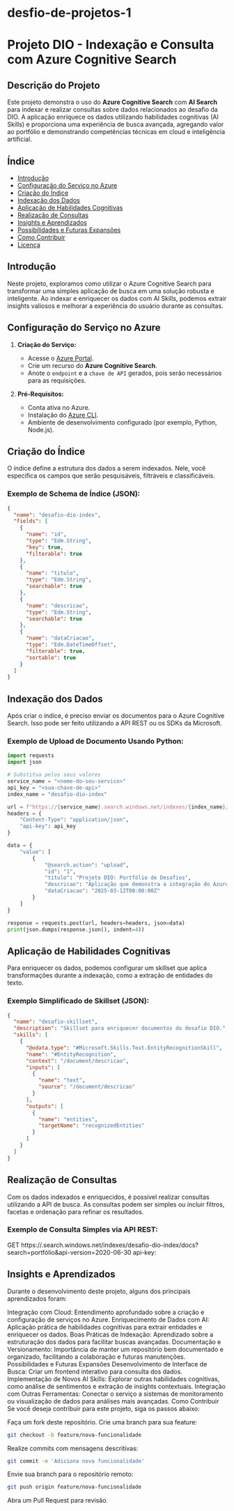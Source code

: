 # desfio-de-projetos-1

# Projeto DIO - Indexação e Consulta com Azure Cognitive Search

## Descrição do Projeto

Este projeto demonstra o uso do **Azure Cognitive Search** com **AI Search** para indexar e realizar consultas sobre dados relacionados ao desafio da DIO. A aplicação enriquece os dados utilizando habilidades cognitivas (AI Skills) e proporciona uma experiência de busca avançada, agregando valor ao portfólio e demonstrando competências técnicas em cloud e inteligência artificial.

## Índice

- [Introdução](#introdução)
- [Configuração do Serviço no Azure](#configuração-do-serviço-no-azure)
- [Criação do Índice](#criação-do-índice)
- [Indexação dos Dados](#indexação-dos-dados)
- [Aplicação de Habilidades Cognitivas](#aplicação-de-habilidades-cognitivas)
- [Realização de Consultas](#realização-de-consultas)
- [Insights e Aprendizados](#insights-e-aprendizados)
- [Possibilidades e Futuras Expansões](#possibilidades-e-futuras-expansões)
- [Como Contribuir](#como-contribuir)
- [Licença](#licença)

## Introdução

Neste projeto, exploramos como utilizar o Azure Cognitive Search para transformar uma simples aplicação de busca em uma solução robusta e inteligente. Ao indexar e enriquecer os dados com AI Skills, podemos extrair insights valiosos e melhorar a experiência do usuário durante as consultas.

## Configuração do Serviço no Azure

1. **Criação do Serviço:**
   - Acesse o [Azure Portal](https://portal.azure.com/).
   - Crie um recurso do **Azure Cognitive Search**.
   - Anote o `endpoint` e a `chave de API` gerados, pois serão necessários para as requisições.

2. **Pré-Requisitos:**
   - Conta ativa no Azure.
   - Instalação do [Azure CLI](https://docs.microsoft.com/pt-br/cli/azure/install-azure-cli).
   - Ambiente de desenvolvimento configurado (por exemplo, Python, Node.js).

## Criação do Índice

O índice define a estrutura dos dados a serem indexados. Nele, você especifica os campos que serão pesquisáveis, filtráveis e classificáveis.

### Exemplo de Schema de Índice (JSON):

```json
{
  "name": "desafio-dio-index",
  "fields": [
    {
      "name": "id",
      "type": "Edm.String",
      "key": true,
      "filterable": true
    },
    {
      "name": "titulo",
      "type": "Edm.String",
      "searchable": true
    },
    {
      "name": "descricao",
      "type": "Edm.String",
      "searchable": true
    },
    {
      "name": "dataCriacao",
      "type": "Edm.DateTimeOffset",
      "filterable": true,
      "sortable": true
    }
  ]
}
```

## Indexação dos Dados
Após criar o índice, é preciso enviar os documentos para o Azure Cognitive Search. Isso pode ser feito utilizando a API REST ou os SDKs da Microsoft.

### Exemplo de Upload de Documento Usando Python:
```python
import requests
import json

# Substitua pelos seus valores
service_name = "<nome-do-seu-servico>"
api_key = "<sua-chave-de-api>"
index_name = "desafio-dio-index"

url = f"https://{service_name}.search.windows.net/indexes/{index_name}/docs/index?api-version=2020-06-30"
headers = {
    "Content-Type": "application/json",
    "api-key": api_key
}

data = {
    "value": [
        {
            "@search.action": "upload",
            "id": "1",
            "titulo": "Projeto DIO: Portfólio de Desafios",
            "descricao": "Aplicação que demonstra a integração do Azure Cognitive Search para indexação e consulta de dados.",
            "dataCriacao": "2025-03-12T00:00:00Z"
        }
    ]
}

response = requests.post(url, headers=headers, json=data)
print(json.dumps(response.json(), indent=4))
```
## Aplicação de Habilidades Cognitivas
Para enriquecer os dados, podemos configurar um skillset que aplica transformações durante a indexação, como a extração de entidades do texto.

### Exemplo Simplificado de Skillset (JSON):
```json
{
  "name": "desafio-skillset",
  "description": "Skillset para enriquecer documentos do desafio DIO.",
  "skills": [
    {
      "@odata.type": "#Microsoft.Skills.Text.EntityRecognitionSkill",
      "name": "#EntityRecognition",
      "context": "/document/descricao",
      "inputs": [
        {
          "name": "text",
          "source": "/document/descricao"
        }
      ],
      "outputs": [
        {
          "name": "entities",
          "targetName": "recognizedEntities"
        }
      ]
    }
  ]
}
```

## Realização de Consultas
Com os dados indexados e enriquecidos, é possível realizar consultas utilizando a API de busca. As consultas podem ser simples ou incluir filtros, facetas e ordenação para refinar os resultados.

### Exemplo de Consulta Simples via API REST:
GET https://<nome-do-seu-servico>.search.windows.net/indexes/desafio-dio-index/docs?search=portfólio&api-version=2020-06-30
api-key: <sua-chave-de-api>

## Insights e Aprendizados
Durante o desenvolvimento deste projeto, alguns dos principais aprendizados foram:

Integração com Cloud: Entendimento aprofundado sobre a criação e configuração de serviços no Azure.
Enriquecimento de Dados com AI: Aplicação prática de habilidades cognitivas para extrair entidades e enriquecer os dados.
Boas Práticas de Indexação: Aprendizado sobre a estruturação dos dados para facilitar buscas avançadas.
Documentação e Versionamento: Importância de manter um repositório bem documentado e organizado, facilitando a colaboração e futuras manutenções.
Possibilidades e Futuras Expansões
Desenvolvimento de Interface de Busca: Criar um frontend interativo para consulta dos dados.
Implementação de Novos AI Skills: Explorar outras habilidades cognitivas, como análise de sentimentos e extração de insights contextuais.
Integração com Outras Ferramentas: Conectar o serviço a sistemas de monitoramento ou visualização de dados para análises mais avançadas.
Como Contribuir
Se você deseja contribuir para este projeto, siga os passos abaixo:

Faça um fork deste repositório.
Crie uma branch para sua feature:
```bash
git checkout -b feature/nova-funcionalidade
```
Realize commits com mensagens descritivas:
```bash
git commit -m 'Adiciona nova funcionalidade'
```
Envie sua branch para o repositório remoto:
```bash
git push origin feature/nova-funcionalidade
```
Abra um Pull Request para revisão.
